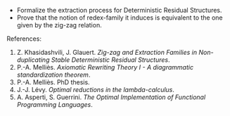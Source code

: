  
* Formalize the extraction process for Deterministic Residual Structures.
* Prove that the notion of redex-family it induces is equivalent to the one given by the zig-zag relation.

References:

1. Z. Khasidashvili, J. Glauert. *Zig-zag and Extraction Families in Non-duplicating Stable Deterministic Residual Structures*.
2. P.-A. Melliès. *Axiomatic Rewriting Theory I - A diagrammatic standardization theorem*.
3. P.-A. Melliès. PhD thesis.
4. J.-J. Lévy. *Optimal reductions in the lambda-calculus*.
5. A. Asperti, S. Guerrini. *The Optimal Implementation of Functional Programming Languages*.

